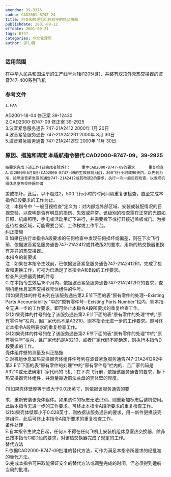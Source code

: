 ```yaml
---
amendno: 39-3376  
cadno: CAD2001-B747-24  
title: 检查和修理机组休息室的热交换器  
publishdate: 2001-09-12  
effdate: 2001-09-21  
tags: B747  
categories: 华北管理局  
author: 邵仁明  
---
```

  
### 适用范围  
在中华人民共和国注册的生产线号为1到1205(含)、并装有双顶外壳热交换器的波音747-400系列飞机  
  
<!--more-->  
### 参考文件  
    1.FAA  
AD2001-18-04 修正案 39-12430  
2.CAD2000-B747-09 修正案 39-2925  
    3.波音紧急服务通告 747-21A2412 2000年 1月 20日  
    4.波音紧急服务通告 747-21A2412R1 2000年 8月 30日  
    5.波音紧急服务通告 747-21A2412R2 2000年 11月 30日  
  
### 原因、措施和规定 本适航指令替代 CAD2000-B747-09，39-2925  
    按要求完成下述工作(已完成者除外)：     重申CAD2000-B747-09的要求      重复检查  
    A.自2000年6月8日(CAD2000-B747-09的生效日期)起1，200飞行小时或90天内，以先到为准，按照波音紧急服务通告747-21A2412或其改版2的要求，执行一次一般目视检查，以发现机组休息室热交换器的偏  
  
差或损坏。此后，以不超过2，500飞行小时的时间间隔重复该检查，直至完成本指令D段要求的工作为止。  
    注：本指令中 “一般目视检查”定义为：对内部或外部区域、安装或装配情况的目视查验，以查明是否有明显的损伤、失效或异常。该级别的检查需在正常的光照如日照、机库照明、手电或活动吊灯下进行，并需要拆下或打开接近盖板或门。为接近待检查区域，可能需要台架、工作梯或工作平台。  
    纠正措施  
    B.如果在执行本指令A段要求的任何检查中发现任何损坏或偏差，则在下次飞行前，依据波音紧急服务通告747-21A2412或其改版2的要求，用新的热交换器更换有差异的热交换器。  
    本指令的新要求  
    注：如果在本指令生效前，已依据波音紧急服务通告747-21A2412R1，完成了检查和更换工作，可视为已满足了本指令A和B段的工作要求。  
    检查热交换器壳体的件号  
    C.在本指令生效后18个月内，依据波音紧急服务通告747-21A2412R2的要求，查明机组休息室热交换器壳体组件的件号。  
(1)如果壳体的件号未列在该服务通告第2.E节下面的表“原有零件的处理--Existing Parts Accountability ”中的“原有零件号--Existing Parts Number”栏内，则本指令无进一步的工作要求。即可终止本指令A段所要求的重复检查工作。  
(2)如果壳体的件号列在了该服务通告第2.E节下面的表“原有零件的处理”中的“原有零件号”栏内，但厂家代码不是A3210，则本指令无进一步的工作要求。即可终止本指令A段所要求的重复检查工作。  
(3)如果壳体的件号列在了该服务通告第2.E节下面的表“原有零件的处理”中的“原有零件号”栏内，且厂家代码是A3210，或者厂家代码不能确定，则执行本指令D段要求的工作。  
    壳体组件壁的测量及纠正措施  
    D.对机组休息室热交换器壳体组件件号列在波音紧急服务通告747-21A2412R2中第2.E节下面的表“原有零件的处理”中的“原有零件号”栏内的、且厂家代码是A3210或无法确定厂家代码的飞机：在下次飞行前，依据该服务通告的要求，拆下热交换器壳体组件，并测量靠近前法兰盘的壳体壁的厚度。  
  
(1)如果壳体壁厚等于或大于0.028英寸，则依据该服务通告的要  
  
求，重新安装该壳体组件。如果该件的标志无法识别，则重新加标志后装机使用。此后本指令无进一步的工作要求。可终止本指令A段所要求的重复检查工作。  
(2)如果壳体壁厚小于0.028英寸，则依据该服务通告的要求，用一新件更换该壳体组件。此后可终止本指令A段所要求的重复检查工作。  
    备件处理  
    E.自本指令生效之日起，任何人不得在任何飞机上安装机组休息室热交换器，除非已按本指令C和D段的要求，对该热交换器完成了规定的工作。  
    替代方法  
    F.依据CAD2000-B747-09批准的替代方法，可作为满足本指令所要求的经批准的替代方法。  
    G.完成本指令可采取能保证安全的替代方法或调整完成的时间，但必须得到适航当局的批准。  
  
